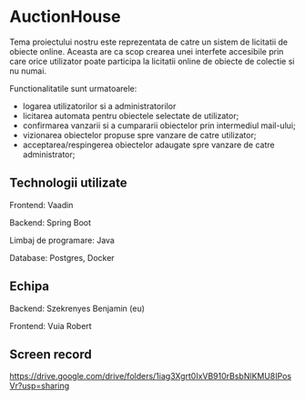 # AuctionHouse
Tema proiectului nostru este reprezentata de catre un sistem de licitatii de obiecte online.
Aceasta are ca scop crearea unei interfete accesibile prin care orice utilizator poate participa la
licitatii online de obiecte de colectie si nu numai.

Functionalitatile sunt urmatoarele:
- logarea utilizatorilor si a administratorilor
- licitarea automata pentru obiectele selectate de utilizator;
- confirmarea vanzarii si a cumpararii obiectelor prin intermediul mail-ului;
- vizionarea obiectelor propuse spre vanzare de catre utilizator;
- acceptarea/respingerea obiectelor adaugate spre vanzare de catre administrator;


## Technologii utilizate
Frontend: Vaadin

Backend: Spring Boot

Limbaj de programare: Java

Database: Postgres, Docker

## Echipa
Backend: Szekrenyes Benjamin (eu)

Frontend: Vuia Robert

## Screen record
https://drive.google.com/drive/folders/1iag3Xgrt0IxVB910rBsbNlKMU8IPosVr?usp=sharing
